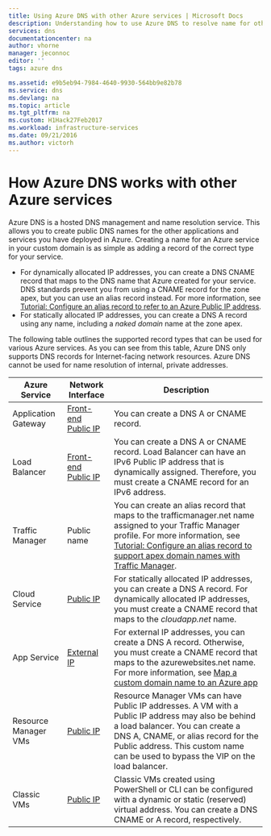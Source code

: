 ```yaml
---
title: Using Azure DNS with other Azure services | Microsoft Docs
description: Understanding how to use Azure DNS to resolve name for other Azure services
services: dns
documentationcenter: na
author: vhorne
manager: jeconnoc
editor: ''
tags: azure dns

ms.assetid: e9b5eb94-7984-4640-9930-564bb9e82b78
ms.service: dns
ms.devlang: na
ms.topic: article
ms.tgt_pltfrm: na
ms.custom: H1Hack27Feb2017
ms.workload: infrastructure-services
ms.date: 09/21/2016
ms.author: victorh
---
```

# How Azure DNS works with other Azure services

Azure DNS is a hosted DNS management and name resolution service. This allows you to create public DNS names for the other applications and services you have deployed in Azure. Creating a name for an Azure service in your custom domain is as simple as adding a record of the correct type for your service.

* For dynamically allocated IP addresses, you can create a DNS CNAME record that maps to the DNS name that Azure created for your service. DNS standards prevent you from using a CNAME record for the zone apex, but you can use an alias record instead. For more information, see [Tutorial: Configure an alias record to refer to an Azure Public IP address](tutorial-alias-pip.md).
* For statically allocated IP addresses, you can create a DNS A record using any name, including a *naked domain* name at the zone apex.

The following table outlines the supported record types that can be used for various Azure services. As you can see from this table, Azure DNS only supports DNS records for Internet-facing network resources. Azure DNS cannot be used for name resolution of internal, private addresses.

| Azure Service | Network Interface | Description |
| --- | --- | --- |
| Application Gateway |[Front-end Public IP](dns-custom-domain.md#public-ip-address) |You can create a DNS A or CNAME record. |
| Load Balancer |[Front-end Public IP](dns-custom-domain.md#public-ip-address)  |You can create a DNS A or CNAME record. Load Balancer can have an IPv6 Public IP address that is dynamically assigned. Therefore, you must create a CNAME record for an IPv6 address. |
| Traffic Manager |Public name |You can create an alias record that maps to the trafficmanager.net name assigned to your Traffic Manager profile. For more information, see [Tutorial: Configure an alias record to support apex domain names with Traffic Manager](tutorial-alias-tm.md). |
| Cloud Service |[Public IP](dns-custom-domain.md#public-ip-address) |For statically allocated IP addresses, you can create a DNS A record. For dynamically allocated IP addresses, you must create a CNAME record that maps to the *cloudapp.net* name.|
| App Service | [External IP](dns-custom-domain.md#app-service-web-apps) |For external IP addresses, you can create a DNS A record. Otherwise, you must create a CNAME record that maps to the azurewebsites.net name. For more information, see [Map a custom domain name to an Azure app](../app-service/app-service-web-tutorial-custom-domain.md) |
| Resource Manager VMs |[Public IP](dns-custom-domain.md#public-ip-address) |Resource Manager VMs can have Public IP addresses. A VM with a Public IP address may also be behind a load balancer. You can create a DNS A, CNAME, or alias record for the Public address. This custom name can be used to bypass the VIP on the load balancer. |
| Classic VMs |[Public IP](dns-custom-domain.md#public-ip-address) |Classic VMs created using PowerShell or CLI can be configured with a dynamic or static (reserved) virtual address. You can create a DNS CNAME or A record, respectively. |
